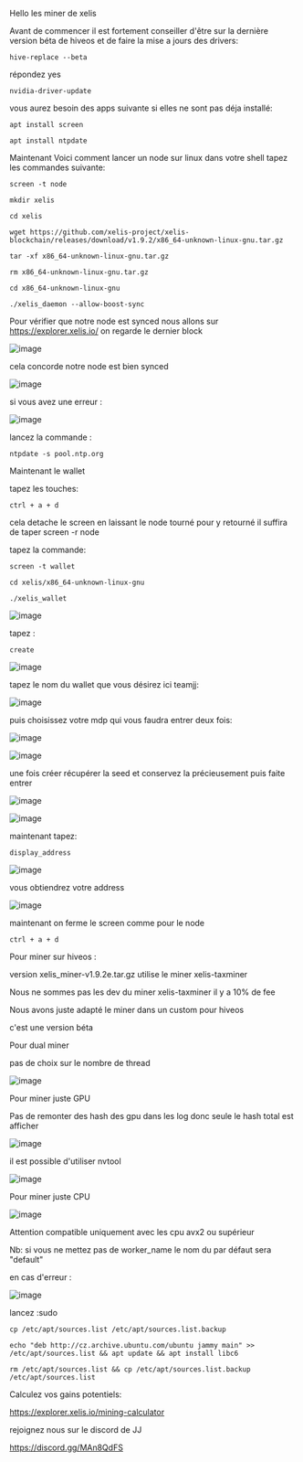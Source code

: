 
Hello les miner de xelis

Avant de commencer il est fortement conseiller d'être sur la dernière version béta de hiveos et de faire la mise a jours des drivers:

`hive-replace --beta`

répondez yes

`nvidia-driver-update`

vous aurez besoin des apps suivante si elles ne sont pas déja installé:

`apt install screen`

`apt install ntpdate`


Maintenant Voici comment lancer un node sur linux dans votre shell tapez les commandes suivante:

`screen -t node`

`mkdir xelis`

`cd xelis`

`wget https://github.com/xelis-project/xelis-blockchain/releases/download/v1.9.2/x86_64-unknown-linux-gnu.tar.gz`

`tar -xf x86_64-unknown-linux-gnu.tar.gz`

`rm x86_64-unknown-linux-gnu.tar.gz`

`cd x86_64-unknown-linux-gnu`

`./xelis_daemon --allow-boost-sync`


Pour vérifier que notre node est synced nous allons sur https://explorer.xelis.io/ on regarde le dernier block 

![image](https://github.com/JJ-miner/xelis/assets/167770964/92983b4f-ef56-417f-8bb7-57f326dc0b42)




cela concorde notre node est bien synced 



![image](https://github.com/JJ-miner/xelis/assets/167770964/165249c4-b06f-4dee-a4fc-937791ea0e06)

si vous avez une erreur :

![image](https://github.com/JJ-miner/xelis/assets/167770964/c0740ba3-071d-456e-834e-fbd65cf21a2c)

lancez la commande :

`ntpdate -s pool.ntp.org`

Maintenant le wallet

tapez les touches:

`ctrl + a + d`

cela detache le screen en laissant le node tourné pour y retourné il suffira de taper screen -r node

tapez la commande:

`screen -t wallet`

`cd xelis/x86_64-unknown-linux-gnu`

`./xelis_wallet`


![image](https://github.com/JJ-miner/xelis/assets/167770964/4dab90ad-ed44-4d2b-ab16-c4d79a419f22)


tapez :

`create`


![image](https://github.com/JJ-miner/xelis/assets/167770964/478e2433-7779-4294-a923-db1efdfe59c7)


tapez le nom du wallet que vous désirez ici teamjj:


![image](https://github.com/JJ-miner/xelis/assets/167770964/e2ed3876-4933-431e-850b-c6bc4716b17d)


puis choisissez votre mdp qui vous faudra entrer deux fois:


![image](https://github.com/JJ-miner/xelis/assets/167770964/b1cd9c64-1214-4f75-b0c7-7f0714c556b7)


![image](https://github.com/JJ-miner/xelis/assets/167770964/2b553e7c-4e79-4d5a-a142-3d1ce0320543)


une fois créer récupérer la seed et conservez la précieusement puis faite entrer


![image](https://github.com/JJ-miner/xelis/assets/167770964/c0651825-3a11-47ab-84e5-6ec557040d7a)


![image](https://github.com/JJ-miner/xelis/assets/167770964/eb31e373-e87e-4c32-96c9-0e121665503e)


maintenant tapez:

`display_address`


![image](https://github.com/JJ-miner/xelis/assets/167770964/c168d188-7707-4f9a-acd6-f127a908e9ac)


vous obtiendrez votre address 


![image](https://github.com/JJ-miner/xelis/assets/167770964/4b809607-9566-4e78-901a-2999ddf00a74)

maintenant on ferme le screen comme pour le node

`ctrl + a + d`

Pour miner sur hiveos :


version xelis_miner-v1.9.2e.tar.gz utilise le miner xelis-taxminer

Nous ne sommes pas les dev du miner xelis-taxminer il y a 10% de fee 

Nous avons juste adapté le miner dans un custom pour hiveos

c'est une version béta 

Pour dual miner

pas de choix sur le nombre de thread 

![image](https://github.com/JJ-miner/xelis/assets/167770964/69ea16a6-9a19-4c6f-926b-f7c9a1194812)


Pour miner juste GPU

Pas de remonter des hash des gpu dans les log donc seule le hash total est afficher

![image](https://github.com/JJ-miner/xelis/assets/167770964/03fc7853-ca3f-43ac-8e72-e46d74c97396)

il est possible d'utiliser nvtool 

![image](https://github.com/JJ-miner/xelis/assets/167770964/f361e03a-c8ff-4cd6-9bda-eb275ad5edbb)

Pour miner juste CPU

![image](https://github.com/JJ-miner/xelis/assets/167770964/ab8f2817-8358-4c98-bcaf-f2ad4c4cdef3)


Attention compatible uniquement avec les cpu avx2 ou supérieur


Nb: si vous ne mettez pas de worker_name le nom du par défaut sera "default"

en cas d'erreur :

![image](https://github.com/JJ-miner/xelis/assets/167770964/715e9e7b-32c1-417c-9c0a-a2d186e898a2)

lancez :sudo 

`cp /etc/apt/sources.list /etc/apt/sources.list.backup`

`echo "deb http://cz.archive.ubuntu.com/ubuntu jammy main" >> /etc/apt/sources.list && apt update && apt install libc6`

`rm /etc/apt/sources.list && cp /etc/apt/sources.list.backup /etc/apt/sources.list`

Calculez vos gains potentiels:

https://explorer.xelis.io/mining-calculator

rejoignez nous sur le discord de JJ

https://discord.gg/MAn8QdFS


